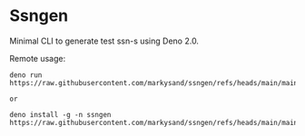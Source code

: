 # Ssngen

Minimal CLI to generate test ssn-s using Deno 2.0.

Remote usage:
```
deno run https://raw.githubusercontent.com/markysand/ssngen/refs/heads/main/main.ts

or

deno install -g -n ssngen https://raw.githubusercontent.com/markysand/ssngen/refs/heads/main/main.ts
```

